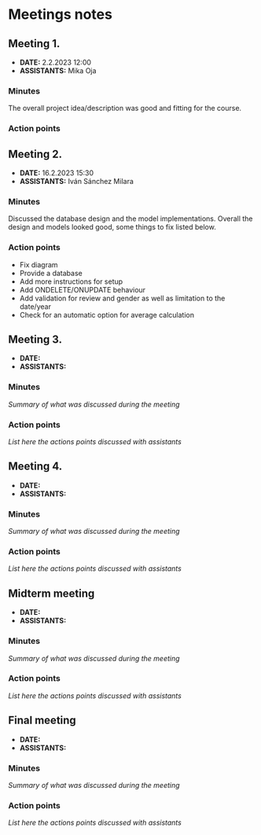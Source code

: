 # Meetings notes

## Meeting 1.
* **DATE:** 2.2.2023 12:00
* **ASSISTANTS:** Mika Oja

### Minutes
The overall project idea/description was good and fitting for the course.

### Action points




## Meeting 2.
* **DATE:** 16.2.2023 15:30
* **ASSISTANTS:** Iván Sánchez Milara

### Minutes
Discussed the database design and the model implementations. Overall the design and models looked good, some things to fix listed below.

### Action points
- Fix diagram
- Provide a database
- Add more instructions for setup
- Add ONDELETE/ONUPDATE behaviour
- Add validation for review and gender as well as limitation to the date/year
- Check for an automatic option for average calculation


## Meeting 3.
* **DATE:**
* **ASSISTANTS:**

### Minutes
*Summary of what was discussed during the meeting*

### Action points
*List here the actions points discussed with assistants*




## Meeting 4.
* **DATE:**
* **ASSISTANTS:**

### Minutes
*Summary of what was discussed during the meeting*

### Action points
*List here the actions points discussed with assistants*




## Midterm meeting
* **DATE:**
* **ASSISTANTS:**

### Minutes
*Summary of what was discussed during the meeting*

### Action points
*List here the actions points discussed with assistants*




## Final meeting
* **DATE:**
* **ASSISTANTS:**

### Minutes
*Summary of what was discussed during the meeting*

### Action points
*List here the actions points discussed with assistants*





